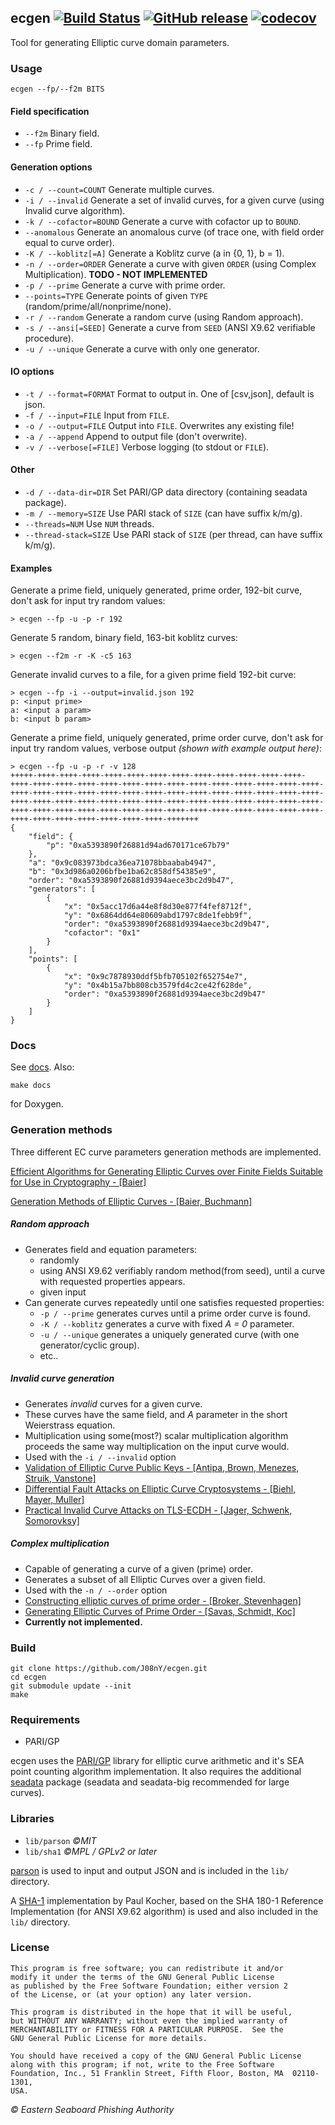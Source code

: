 ## ecgen [![Build Status](https://travis-ci.org/J08nY/ecgen.svg?branch=master)](https://travis-ci.org/J08nY/ecgen) [![GitHub release](https://img.shields.io/github/release/J08nY/ecgen.svg)](https://github.com/J08nY/ecgen/releases/latest) [![codecov](https://codecov.io/gh/J08nY/ecgen/branch/master/graph/badge.svg)](https://codecov.io/gh/J08nY/ecgen)

Tool for generating Elliptic curve domain parameters.

### Usage

	ecgen --fp/--f2m BITS

#### Field specification

 - `--f2m`					Binary field.
 - `--fp`					Prime field.


#### Generation options

 - `-c / --count=COUNT`		Generate multiple curves.
 - `-i / --invalid`			Generate a set of invalid curves, for a given curve (using Invalid curve algorithm).
 - `-k / --cofactor=BOUND`	Generate a curve with cofactor up to `BOUND`.
 - `--anomalous`            Generate an anomalous curve (of trace one, with field order equal to curve order).
 - `-K / --koblitz[=A]`		Generate a Koblitz curve (a in {0, 1}, b = 1).
 - `-n / --order=ORDER`		Generate a curve with given `ORDER` (using Complex Multiplication). **TODO - NOT IMPLEMENTED**
 - `-p / --prime`			Generate a curve with prime order.
 - `--points=TYPE`			Generate points of given `TYPE` (random/prime/all/nonprime/none).
 - `-r / --random`			Generate a random curve (using Random approach).
 - `-s / --ansi[=SEED]`		Generate a curve from `SEED` (ANSI X9.62 verifiable procedure).
 - `-u / --unique`			Generate a curve with only one generator.

#### IO options

- `-t / --format=FORMAT`	Format to output in. One of [csv,json], default is json.
 - `-f / --input=FILE`		Input from `FILE`.
 - `-o / --output=FILE`		Output into `FILE`. Overwrites any existing file!
 - `-a / --append`			Append to output file (don't overwrite).
 - `-v / --verbose[=FILE]`	Verbose logging (to stdout or `FILE`).

#### Other

 - `-d / --data-dir=DIR`	Set PARI/GP data directory (containing seadata package).
 - `-m / --memory=SIZE`		Use PARI stack of `SIZE` (can have suffix k/m/g).
 - `--threads=NUM`			Use `NUM` threads.
 - `--thread-stack=SIZE`	Use PARI stack of `SIZE` (per thread, can have suffix k/m/g).

#### Examples

Generate a prime field, uniquely generated, prime order, 192-bit curve, don't ask for input try random values:

    > ecgen --fp -u -p -r 192
    
Generate 5 random, binary field, 163-bit koblitz curves:

    > ecgen --f2m -r -K -c5 163
    
Generate invalid curves to a file, for a given prime field 192-bit curve:

    > ecgen --fp -i --output=invalid.json 192
    p: <input prime>
    a: <input a param>
    b: <input b param>

Generate a prime field, uniquely generated, prime order curve, don't ask for input try random values, verbose output *(shown with example output here)*:

    > ecgen --fp -u -p -r -v 128
    +++++-++++-++++-++++-++++-++++-++++-++++-++++-++++-++++-++++-++++-++++-++++-++++-++++-++++-++++-++++-++++-++++-++++-++++-++++-++++-++++-++++-++++-++++-++++-++++-++++-++++-++++-++++-++++-++++-++++-++++-++++-++++-++++-++++-++++-++++-++++-++++-++++-++++-++++-++++-++++-++++-++++-++++-++++-++++-++++-++++-++++-++++-++++-++++-++++-++++-++++-++++-++++-++++-++++-++++-++++-++++-++++-++++-+++++++
    {
        "field": {
            "p": "0xa5393890f26881d94ad670171ce67b79"
        },
        "a": "0x9c083973bdca36ea71078bbaabab4947",
        "b": "0x3d986a0206bfbe1ba62c858df54385e9",
        "order": "0xa5393890f26881d9394aece3bc2d9b47",
        "generators": [
            {
                "x": "0x5acc17d6a44e8f8d30e877f4fef8712f",
                "y": "0x6864dd64e80609abd1797c8de1febb9f",
                "order": "0xa5393890f26881d9394aece3bc2d9b47",
                "cofactor": "0x1"
            }
        ],
        "points": [
            {
                "x": "0x9c7878930ddf5bfb705102f652754e7",
                "y": "0x4b15a7bb808cb3579fd4c2ce42f628de",
                "order": "0xa5393890f26881d9394aece3bc2d9b47"
            }
        ]
    }

### Docs

See [docs](docs/readme.md). Also:

    make docs

for Doxygen.

### Generation methods

Three different EC curve parameters generation methods are implemented.

[Efficient Algorithms for Generating Elliptic Curves over Finite Fields Suitable for Use in Cryptography - [Baier]](https://www.cdc.informatik.tu-darmstadt.de/reports/reports/harald_baier.diss.pdf)

[Generation Methods of Elliptic Curves - [Baier, Buchmann]](https://www.ipa.go.jp/security/enc/CRYPTREC/fy15/doc/1030_Buchmann.evaluation.pdf)

##### Random approach

 - Generates field and equation parameters:
    - randomly
    - using ANSI X9.62 verifiably random method(from seed), until a curve with requested properties appears.
    - given input
 - Can generate curves repeatedly until one satisfies requested properties:
    - `-p / --prime` generates curves until a prime order curve is found.
    - `-K / --koblitz` generates a curve with fixed *A = 0* parameter.
    - `-u / --unique` generates a uniquely generated curve (with one generator/cyclic group).
    - etc..

##### Invalid curve generation

 - Generates *invalid* curves for a given curve.
 - These curves have the same field, and *A* parameter in the short Weierstrass equation.
 - Multiplication using some(most?) scalar multiplication algorithm proceeds the same way multiplication on the input curve would.
 - Used with the `-i / --invalid` option
 - [Validation of Elliptic Curve Public Keys - [Antipa, Brown, Menezes, Struik, Vanstone]](https://www.iacr.org/archive/pkc2003/25670211/25670211.pdf)
 - [Differential Fault Attacks on Elliptic Curve Cryptosystems - [Biehl, Mayer, Muller]](http://citeseerx.ist.psu.edu/viewdoc/download?doi=10.1.1.107.3920&rep=rep1&type=pdf)
 - [Practical Invalid Curve Attacks on TLS-ECDH - [Jager, Schwenk, Somorovksy]](http://euklid.org/pdf/ECC_Invalid_Curve.pdf)

##### Complex multiplication

 - Capable of generating a curve of a given (prime) order.
 - Generates a subset of all Elliptic Curves over a given field.
 - Used with the `-n / --order` option
 - [Constructing elliptic curves of prime order - [Broker, Stevenhagen]](https://arxiv.org/abs/0712.2022)
 - [Generating Elliptic Curves of Prime Order - [Savas, Schmidt, Koc]](http://people.oregonstate.edu/~schmidtt/ourPapers/SavasKoc/ches01curve.pdf)
 - **Currently not implemented.**


### Build

	git clone https://github.com/J08nY/ecgen.git
	cd ecgen
	git submodule update --init
	make

### Requirements

 - PARI/GP


ecgen uses the [PARI/GP](http://pari.math.u-bordeaux.fr/) library for elliptic
curve arithmetic and it's SEA point counting algorithm implementation. It also requires the 
additional [seadata](http://pari.math.u-bordeaux.fr/packages.html) package (seadata and seadata-big recommended for large curves).

### Libraries

 - `lib/parson` *©MIT*
 - `lib/sha1` *©MPL / GPLv2 or later*

[parson](https://github.com/kgabis/parson) is used to input and output JSON and is included in the `lib/` directory.

A [SHA-1](lib/sha1/sha1.c) implementation by Paul Kocher, based on the SHA 180-1 Reference Implementation (for ANSI X9.62 algorithm) is used and also included in the `lib/` directory.

### License

    This program is free software; you can redistribute it and/or
    modify it under the terms of the GNU General Public License
    as published by the Free Software Foundation; either version 2
    of the License, or (at your option) any later version.
    
    This program is distributed in the hope that it will be useful,
    but WITHOUT ANY WARRANTY; without even the implied warranty of
    MERCHANTABILITY or FITNESS FOR A PARTICULAR PURPOSE.  See the
    GNU General Public License for more details.
    
    You should have received a copy of the GNU General Public License
    along with this program; if not, write to the Free Software
    Foundation, Inc., 51 Franklin Street, Fifth Floor, Boston, MA  02110-1301,
    USA.

*© Eastern Seaboard Phishing Authority*
